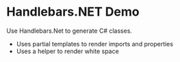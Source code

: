 # Handlebars.NET Demo

Use Handlebars.Net to generate C# classes.
- Uses partial templates to render imports and properties
- Uses a helper to render white space

